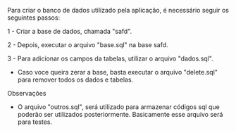 Para criar o banco de dados utilizado pela aplicação, é necessário seguir os seguintes passos:

1 - Criar a base de dados, chamada "safd".

2 - Depois, executar o arquivo "base.sql" na base safd.

3 - Para adicionar os campos da tabelas, utilizar o arquivo "dados.sql".

- Caso voce queira zerar a base, basta executar o arquivo "delete.sql" para remover todos os dados e tabelas.

Observações
- O arquivo "outros.sql", será utilizado para armazenar códigos sql que poderão ser utilizados posteriormente. Basicamente esse arquivo será para testes.
